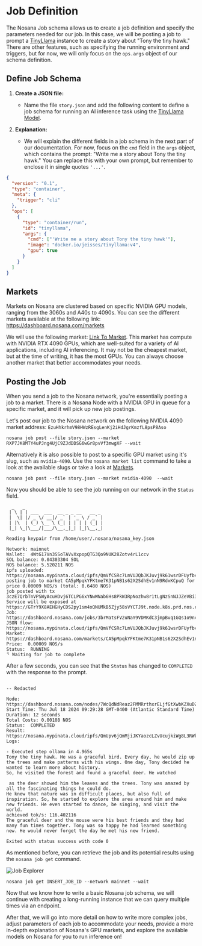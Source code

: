 # Job Definition

The Nosana Job schema allows us to create a job definition and specify the parameters needed for our job. In this case, we will be posting a job to prompt a [TinyLlama](https://github.com/jzhang38/TinyLlama) instance to create a story about "Tony the tiny hawk." There are other features, such as specifying the running environment and triggers, but for now, we will only focus on the `ops.args` object of our schema definition.

## Define Job Schema

1. **Create a JSON file:**

   - Name the file `story.json` and add the following content to define a job schema for running an AI inference task using the [TinyLlama Model](https://github.com/jzhang38/TinyLlama).

2. **Explanation:**
   - We will explain the different fields in a job schema in the next part of our documentation. For now, focus on the `cmd` field in the `args` object, which contains the prompt: "Write me a story about Tony the tiny hawk." You can replace this with your own prompt, but remember to enclose it in single quotes `'...'`.

```json
{
  "version": "0.1",
  "type": "container",
  "meta": {
    "trigger": "cli"
  },
  "ops": [
    {
      "type": "container/run",
      "id": "tinyllama",
      "args": {
        "cmd": ["'Write me a story about Tony the tiny hawk'"],
        "image": "docker.io/jeisses/tinyllama:v4",
        "gpu": true
      }
    }
  ]
}
```

## Markets

Markets on Nosana are clustered based on specific NVIDIA GPU models, ranging from the 3060s and A40s to 4090s. You can see the different markets available at the following link: <https://dashboard.nosana.com/markets>

We will use the following market: [Link To Market](https://dashboard.nosana.com/markets/RXP7JK8MTY4uPJng4UjC9ZJdDDSG6wGr8pvVf3mwgXF). This market has compute with NVIDIA RTX 4090 GPUs, which are well-suited for a variety of AI applications, including AI inferencing. It may not be the cheapest market, but at the time of writing, it has the most GPUs. You can always choose another market that better accommodates your needs.

## Posting the Job

When you send a job to the Nosana network, you're essentially posting a job to a market. There is a Nosana Node with a NVIDIA GPU in queue for a specific market, and it will pick up new job postings.

Let's post our job to the Nosana network on the following NVIDIA 4090 market address: `EzuHhkrhmV98HWzREsgLenKj2iHdJgrKmzfL8psP8Aso`

```sh:no-line-numbers
nosana job post --file story.json --market RXP7JK8MTY4uPJng4UjC9ZJdDDSG6wGr8pvVf3mwgXF --wait
```

Alternatively it is also possible to post to a specific GPU market using it's slug, such as `nvidia-4090`.
Use the `nosana market list` command to take a look at the available slugs or take a look at [Markets](./markets.md#list-markets).

```sh:no-line-numbers
nosana job post --file story.json --market nvidia-4090  --wait
```

Now you should be able to see the job running on our network in the `Status` field.

```sh:no-line-numbers{21} Running
  _   _
 | \ | | ___  ___  __ _ _ __   __ _
 |  \| |/ _ \/ __|/ _` | '_ \ / _` |
 | |\  | (_) \__ \ (_| | | | | (_| |
 |_| \_|\___/|___/\__,_|_| |_|\__,_|

Reading keypair from /home/user/.nosana/nosana_key.json

Network: mainnet
Wallet:  4WtG17Vn3SSoTAVvXxpopQTG3Qo9NUK28Zotv4rL1ccv
SOL balance: 0.04303304 SOL
NOS balance: 5.520211 NOS
ipfs uploaded: https://nosana.mypinata.cloud/ipfs/QmVfCSRc7LmVUJQbJKJuvj9k61wsrDFUyfbv9pzntFoC1G
posting job to market CA5pMpqkYFKtme7K31pNB1s62X2SdhEv1nN9RdxKCpuQ for price 0.00009 NOS/s (total: 0.6480 NOS)
job posted with tx 3czE7QrbTnVPSWyAcuHDvj6TCLPG6xYNwWNab6Hs8PkW3RpNozhw8r1tLgNzSnNJJZeVBi3jVwHTFWgHW7Q8HSmw!
Service will be exposed at https://GTrY9X8AEHGHyCDS2py1sm4xQNUMkB5Zjy58sVYCTJ9t.node.k8s.prd.nos.ci
Job:  https://dashboard.nosana.com/jobs/3brMatsFV2uNaY9VDMKdC3jmpBvq1GQs1o9nvddQqKoQ
JSON flow: https://nosana.mypinata.cloud/ipfs/QmVfCSRc7LmVUJQbJKJuvj9k61wsrDFUyfbv9pzntFoC1G
Market:  https://dashboard.nosana.com/markets/CA5pMpqkYFKtme7K31pNB1s62X2SdhEv1nN9RdxKCpuQ
Price:  0.00009 NOS/s
Status:  RUNNING
⠙ Waiting for job to complete
```

After a few seconds, you can see that the `Status` has changed to `COMPLETED` with the response to the prompt.

```sh:no-line-numbers Completed

-- Redacted

Node:  https://dashboard.nosana.com/nodes/7WcQdNdReaz2FMMRrthxrELjfGtXwbKZXuDZUoha2Eis
Start Time: Thu Jul 18 2024 09:29:28 GMT-0400 (Atlantic Standard Time)
Duration: 12 seconds
Total Costs: 0.00108 NOS
Status:  COMPLETED
Result:  https://nosana.mypinata.cloud/ipfs/QmUpv6jQmMjiJKYaozcLZvUcujkiWg8L3RWkvmX42xdYL7
Logs:

- Executed step ollama in 4.965s
Tony the tiny hawk. He was a graceful bird. Every day, he would zip up the trees and make patterns with his wings. One day, Tony decided he wanted to learn more about history.
So, he visited the forest and found a graceful deer. He watched

 as the deer showed him the leaves and the trees. Tony was amazed by all the fascinating things he could do.
He knew that nature was in difficult places, but also full of inspiration. So, he started to explore the area around him and make new friends. He even started to dance, be singing, and visit the world.
achieved tok/s: 116.402116
The graceful deer and the mouse were his best friends and they had many fun times together. Tony was so happy he had learned something new. He would never forget the day he met his new friend.

Exited with status success with code 0
```

As mentioned before, you can retrieve the job and its potential results using the `nosana job get` command.

![Job Explorer](../.vuepress/public/show_job_in_explorer.png)

```sh:no-line-numbers
nosana job get INSERT_JOB_ID --network mainnet --wait
```

Now that we know how to write a basic Nosana job schema, we will continue with creating a long-running instance that we can query multiple times via an endpoint.

After that, we will go into more detail on how to write more complex jobs, adjust parameters of each job to accommodate your needs, provide a more in-depth explanation of Nosana's GPU markets, and explore the available models on Nosana for you to run inference on!

